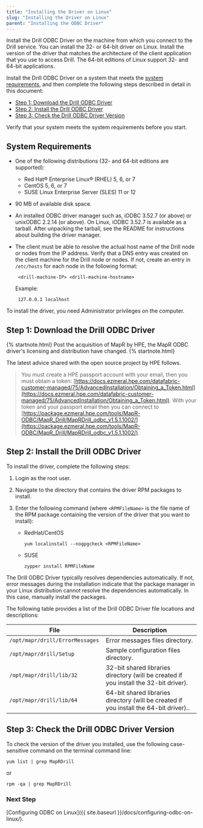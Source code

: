 ```yaml
---
title: "Installing the Driver on Linux"
slug: "Installing the Driver on Linux"
parent: "Installing the ODBC Driver"
---
```

Install the Drill ODBC Driver on the machine from which you connect to
the Drill service. You can install the 32- or 64-bit driver on Linux. Install
the version of the driver that matches the architecture of the client
application that you use to access Drill. The 64-bit editions of Linux support
32- and 64-bit applications.

Install the Drill ODBC Driver on a system that meets the [system requirements]({{site.baseurl}}/docs/installing-the-driver-on-linux/#system-requirements), and then complete the following steps described in detail in this document:

  * [Step 1: Download the Drill ODBC Driver]({{site.baseurl}}/docs/installing-the-driver-on-linux/#step-1:-download-the-drill-odbc-driver)
  * [Step 2: Install the Drill ODBC Driver]({{site.baseurl}}/docs/installing-the-driver-on-linux/#step-2:-install-the-drill-odbc-driver)
  * [Step 3: Check the Drill ODBC Driver Version]({{site.baseurl}}/docs/installing-the-driver-on-linux/#step-3:-check-the-drill-odbc-driver-version)

Verify that your system meets the system requirements before you start.


## System Requirements

  * One of the following distributions (32- and 64-bit editions are supported):
    * Red Hat® Enterprise Linux® (RHEL) 5, 6, or 7
    * CentOS 5, 6, or 7
    * SUSE Linux Enterprise Server (SLES) 11 or 12
 * 90 MB of available disk space.
 * An installed ODBC driver manager such as, iODBC 3.52.7 (or above) or unixODBC 2.2.14 (or above). On Linux, iODBC 3.52.7 is available as a tarball. After unpacking the tarball, see the README for instructions about building the driver manager.
 * The client must be able to resolve the actual host name of the Drill node or nodes from the IP address. Verify that a DNS entry was created on the client machine for the Drill node or nodes. If not, create an entry in `/etc/hosts` for each node in the following format:

    	<drill-machine-IP> <drill-machine-hostname>
    	
	Example:

		127.0.0.1 localhost

To install the driver, you need Administrator privileges on the computer.

## Step 1: Download the Drill ODBC Driver

{% startnote.html}
Post the acquisition of MapR by HPE, the MapR ODBC driver's licensing and distribution have changed.
{% startnote.html}

The latest advice shared with the open source project by HPE follows.

> You must create a HPE passport account with your email, then you must obtain a token: [https://docs.ezmeral.hpe.com/datafabric-customer-managed/75/AdvancedInstallation/Obtaining_a_Token.html](https://docs.ezmeral.hpe.com/datafabric-customer-managed/75/AdvancedInstallation/Obtaining_a_Token.html). With your token and your passport email then you can connect to [https://package.ezmeral.hpe.com/tools/MapR-ODBC/MapR_Drill/MapRDrill_odbc_v1.5.1.1002/](https://package.ezmeral.hpe.com/tools/MapR-ODBC/MapR_Drill/MapRDrill_odbc_v1.5.1.1002/).


## Step 2: Install the Drill ODBC Driver

To install the driver, complete the following steps:

  1. Login as the root user.

  2. Navigate to the directory that contains the driver RPM packages to install.

  3. Enter the following command (where `<RPMFileName>` is the file name of the RPM package containing the version of the driver that you want to install):

     * RedHat/CentOS

		 `yum localinstall --nogpgcheck <RPMFileName>`

     * SUSE

      	`zypper install RPMFileName`


The Drill ODBC Driver typically resolves dependencies automatically. If not, error messages during the installation indicate that the package manager in your Linux distribution cannot resolve the
dependencies automatically. In this case, manually install the packages.

The following table provides a list of the Drill ODBC Driver file
locations and descriptions:

File| Description
---|---
`/opt/mapr/drill/ErrorMessages `| Error messages files directory.
`/opt/mapr/drill/Setup`| Sample configuration files directory.
`/opt/mapr/drill/lib/32 `| 32-bit shared libraries directory (will be created if you install the 32-bit driver).
`/opt/mapr/drill/lib/64`| 64-bit shared libraries directory (will be created if you install the 64-bit driver)..

## Step 3: Check the Drill ODBC Driver Version

To check the version of the driver you installed, use the following case-sensitive command on the terminal command line:

`yum list | grep MapRDrill`

or

`rpm -qa | grep MapRDrill`


### Next Step

[Configuring ODBC on Linux]({{ site.baseurl }}/docs/configuring-odbc-on-linux/).
